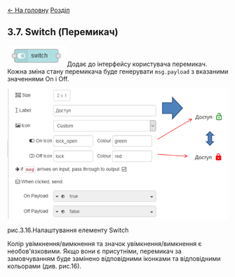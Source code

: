 [<- На головну](../)  [Розділ](README.md)

## 3.7. Switch (Перемикач)

![img](media/switch.png)Додає до інтерфейсу користувача перемикач. Кожна зміна стану перемикача буде генерувати `msg.payload` з вказаними значеннями On і Off.

![img](media/3_16.png)

рис.3.16.Налаштування елементу Switch

Колір увімкнення/вимкнення та значок увімкнення/вимкнення є необов'язковими. Якщо вони є присутніми, перемикач за замовчуванням буде замінено відповідними іконками та відповідними кольорами (див. рис.16).